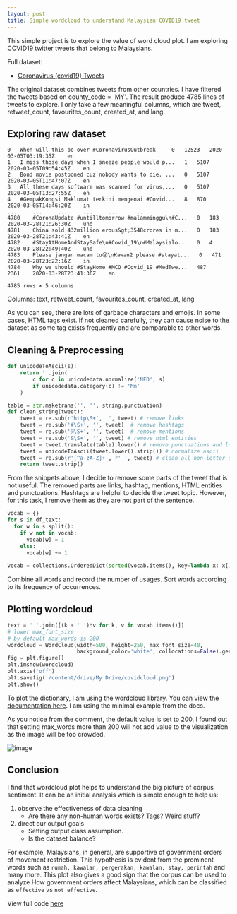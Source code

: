 ```yaml
---
layout: post
title: Simple wordcloud to understand Malaysian COVID19 tweet
---
```

This simple project is to explore the value of word cloud plot. I am exploring COVID19 twitter tweets that belong to Malaysians.

Full dataset:
- [Coronavirus (covid19) Tweets](https://www.kaggle.com/smid80/coronavirus-covid19-tweets)

The original dataset combines tweets from other countries. I have filtered the tweets based on county_code = 'MY'. The result produce 4785 lines of tweets to explore. I only take a few meaningful columns, which are tweet, retweet_count, favourites_count, created_at, and lang.

## Exploring raw dataset
```
0 	When will this be over #CoronavirusOutbreak 	0 	12523 	2020-03-05T03:19:35Z 	en
1 	I miss those days when I sneeze people would p... 	1 	5107 	2020-03-05T09:54:45Z 	en
2 	Bond movie postponed cuz nobody wants to die. ... 	0 	5107 	2020-03-05T11:47:07Z 	en
3 	All these days software was scanned for virus,... 	0 	5107 	2020-03-05T13:27:55Z 	en
4 	#GempakKongsi Maklumat terkini mengenai #Covid... 	8 	870 	2020-03-05T14:46:20Z 	in
... 	... 	... 	... 	... 	...
4780 	#CoronaUpdate #untilltomorrow #malamminggu\n#C... 	0 	183 	2020-03-28T21:26:30Z 	und
4781 	China sold 432million erous&gt;3548crores in m... 	0 	183 	2020-03-28T21:43:41Z 	en
4782 	#StayAtHomeAndStaySafe\n#Covid_19\n#Malaysialo... 	0 	4 	2020-03-28T22:49:40Z 	und
4783 	Please jangan macam tu😢\nKawan2 please #stayat... 	0 	471 	2020-03-28T23:22:16Z 	in
4784 	Why we should #StayHome #MCO #Covid_19 #MedTwe... 	487 	2361 	2020-03-28T23:41:36Z 	en

4785 rows × 5 columns
```
Columns: text, retweet_count, favourites_count, created_at, lang

As you can see, there are lots of garbage characters and emojis. In some cases, HTML tags exist. If not cleaned carefully, they can cause noise to the dataset as some tag exists frequently and are comparable to other words.

## Cleaning & Preprocessing

```python
def unicodeToAscii(s):
    return ''.join(
        c for c in unicodedata.normalize('NFD', s)
        if unicodedata.category(c) != 'Mn'
    )

table = str.maketrans('', '', string.punctuation)
def clean_string(tweet):
    tweet = re.sub(r'http\S+', '', tweet) # remove links
    tweet = re.sub('#\S+', '', tweet)  # remove hashtags
    tweet = re.sub('@\S+', '', tweet)  # remove mentions
    tweet = re.sub('&\S+', '', tweet) # remove html entities
    tweet = tweet.translate(table).lower() # remove punctuations and lower all letters
    tweet = unicodeToAscii(tweet.lower().strip()) # normalize ascii
    tweet = re.sub(r'[^a-zA-Z]+', r' ', tweet) # clean all non-letter string
    return tweet.strip()
```
From the snippets above, I decide to remove some parts of the tweet that is not useful. The removed parts are links, hashtag, mentions, HTML entities and punctuations. Hashtags are helpful to decide the tweet topic. However, for this task, I remove them as they are not part of the sentence.

```python
vocab = {}
for s in df_text:
  for w in s.split():
    if w not in vocab:
      vocab[w] = 1
    else:
      vocab[w] += 1
      
vocab = collections.OrderedDict(sorted(vocab.items(), key=lambda x: x[1], reverse=True))
```
Combine all words and record the number of usages. Sort words according to its frequency of occurrences.

## Plotting wordcloud

```python
text = ' '.join([(k + ' ')*v for k, v in vocab.items()])
# lower max_font_size
# by default max_words is 200
wordcloud = WordCloud(width=500, height=250, max_font_size=40,
                      background_color='white', collocations=False).generate(text)
fig = plt.figure()
plt.imshow(wordcloud)
plt.axis('off')
plt.savefig('/content/drive/My Drive/covidcloud.png')
plt.show()
```
To plot the dictionary, I am using the wordcloud library. You can view the [documentation here](http://amueller.github.io/word_cloud/). I am using the minimal example from the docs.

As you notice from the comment, the default value is set to 200. I found out that setting max_words more than 200 will not add value to the visualization as the image will be too crowded.

![image](https://github.com/devennn/mysite/blob/master/images/covidcloud.png)

## Conclusion


I find that wordcloud plot helps to understand the big picture of corpus sentiment. It can be an initial analysis which is simple enough to help us:

1) observe the effectiveness of data cleaning
    - Are there any non-human words exists? Tags? Weird stuff?
2) direct our output goals 
    - Setting output class assumption.
    - Is the dataset balance?

For example, Malaysians, in general, are supportive of government orders of movement restriction. This hypothesis is evident from the prominent words such as ```rumah, kawalan, pergerakan, kawalan, stay, perintah``` and many more. This plot also gives a good sign that the corpus can be used to analyze How government orders affect Malaysians, which can be classified as ```effective``` vs ```not effective```.

View full code [here](https://colab.research.google.com/drive/1nSl_Av8mTg-923H3pn76fJbXH_ymQKRF)
